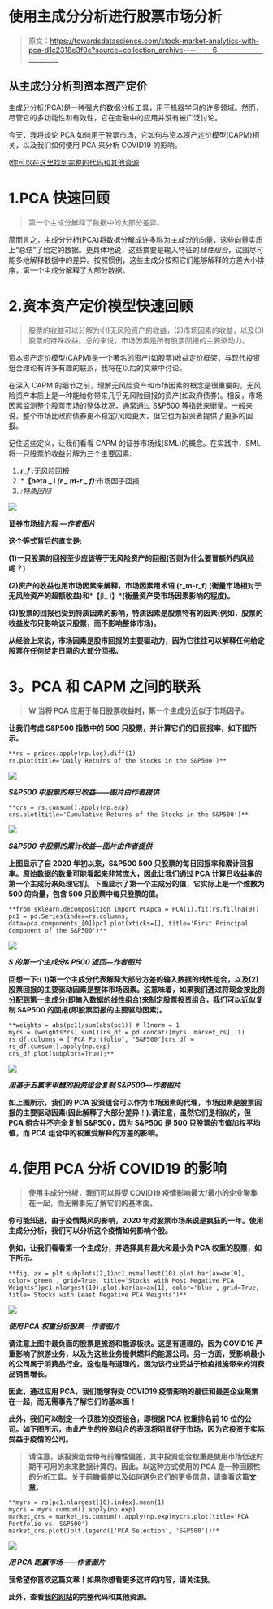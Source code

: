 # 使用主成分分析进行股票市场分析

> 原文：<https://towardsdatascience.com/stock-market-analytics-with-pca-d1c2318e3f0e?source=collection_archive---------6----------------------->

## 从主成分分析到资本资产定价

主成分分析(PCA)是一种强大的数据分析工具，用于机器学习的许多领域。然而，尽管它的多功能性和有效性，它在金融中的应用并没有被广泛讨论。

今天，我将谈论 PCA 如何用于股票市场，它如何与资本资产定价模型(CAPM)相关，以及我们如何使用 PCA 来分析 COVID19 的影响。

([你可以在这里找到完整的代码和其他资源](https://www.yaoleixu.com/quant-finance)

# 1.PCA 快速回顾

> 第一个主成分解释了数据中的大部分差异。

简而言之，主成分分析(PCA)将数据分解成许多称为*主成分*的向量，这些向量实质上“总结”了给定的数据。更具体地说，这些摘要是输入特征的*线性组合*，试图尽可能多地解释数据中的差异。按照惯例，这些主成分按照它们能够解释的方差大小排序，第一个主成分解释了大部分数据。

# 2.资本资产定价模型快速回顾

> 股票的收益可以分解为:(1)无风险资产的收益，(2)市场因素的收益，以及(3)股票的特殊收益。总的来说，市场因素是所有股票回报的主要驱动力。

资本资产定价模型(CAPM)是一个著名的资产(如股票)收益定价框架，与现代投资组合理论有许多有趣的联系，我将在以后的文章中讨论。

在深入 CAPM 的细节之前，理解无风险资产和市场因素的概念是很重要的。无风险资产本质上是一种能给你带来几乎无风险回报的资产(如政府债券)。相反，市场因素监测整个股票市场的整体状况，通常通过 S&P500 等指数来衡量。一般来说，整个市场比政府债券更不稳定/风险更大，但它也为投资者提供了更多的回报。

记住这些定义，让我们看看 CAPM 的证券市场线(SML)的概念。在实践中，SML 将一只股票的收益分解为三个主要因素:

1.  ***r_f*** :无风险回报
2.  ***【beta _ I *(r _ m-r _ f)***:市场因子回报
3.  *:*特质回归**

**![](img/ce986fa631d4f487b18716c8984d6270.png)**

**证券市场线方程 *—作者图片***

**这个等式背后的直觉是:**

**(1)一只股票的回报至少应该等于无风险资产的回报(否则为什么要冒额外的风险呢？)**

**(2)资产的收益也用市场因素来解释，市场因素用术语 **(r_m-r_f)** (衡量市场相对于无风险资产的超额收益)和***【β_ I】***(衡量资产受市场因素影响的程度)。**

**(3)股票的回报也受到特质因素的影响，特质因素是股票特有的因素(例如，股票的收益发布只影响该只股票，而不影响整体市场)。**

**从经验上来说，市场因素是股市回报的主要驱动力，因为它往往可以解释任何给定股票在任何给定日期的大部分回报。**

# ****3。PCA 和 CAPM 之间的联系****

> **W 当将 PCA 应用于每日股票收益时，第一个主成分近似于市场因子。**

**让我们考虑 S&P500 指数中的 500 只股票，并计算它们的日回报率，如下图所示。**

```
**rs = prices.apply(np.log).diff(1) 
rs.plot(title='Daily Returns of the Stocks in the S&P500')**
```

**![](img/1fe6fab7da863ba7abdacff4c82180bb.png)**

***S&P500 中股票的每日收益——图片由作者提供***

```
**crs = rs.cumsum().apply(np.exp)
crs.plot(title='Cumulative Returns of the Stocks in the S&P500')**
```

**![](img/32ed0385b590a0a3bafe4da60930c7a4.png)**

***S&P500 中股票的累计收益—图片由作者提供***

**上图显示了自 2020 年初以来，S&P500 500 只股票的每日回报率和累计回报率。原始数据的数量可能看起来非常庞大，因此让我们通过 PCA 计算日收益率的第一个主成分来处理它们。下图显示了第一个主成分的值，它实际上是一个维数为 500 的向量，包含 500 只股票中每只股票的值。**

```
**from sklearn.decomposition import PCApca = PCA(1).fit(rs.fillna(0))
pc1 = pd.Series(index=rs.columns, data=pca.components_[0])pc1.plot(xticks=[], title='First Principal Component of the S&P500')**
```

**![](img/52c164de92caa8ba32b629c660b51a04.png)**

***S 的第一个主成分& P500 返回—作者图片***

**回想一下:( 1)第一个主成分代表解释大部分方差的输入数据的线性组合，以及(2)股票回报的主要驱动因素是整体市场因素。这意味着，如果我们通过将现金按比例分配到第一主成分(即输入数据的线性组合)来制定股票投资组合，我们可以近似复制 S&P500 的回报(即股票回报的主要驱动因素)。**

```
**weights = abs(pc1)/sum(abs(pc1)) # l1norm = 1
myrs = (weights*rs).sum(1)rs_df = pd.concat([myrs, market_rs], 1)
rs_df.columns = ["PCA Portfolio", "S&P500"]crs_df = rs_df.cumsum().apply(np.exp)
crs_df.plot(subplots=True);**
```

**![](img/cbef10e4f779ca748a7bb325acd54b39.png)**

***用基于五氯苯甲醚的投资组合复制 S&P500—作者图片***

**如上图所示，我们的 PCA 投资组合可以作为市场因素的代理，市场因素是股票回报的主要驱动因素(因此解释了大部分差异！).请注意，虽然它们是相似的，但 PCA 组合并不完全复制 S&P500，因为 S&P500 是 500 只股票的市值加权平均值，而 PCA 组合中的权重受解释的方差的影响。**

# **4.使用 PCA 分析 COVID19 的影响**

> **使用主成分分析，我们可以将受 COVID19 疫情影响最大/最小的企业聚集在一起，而无需事先了解它们的基本面。**

**你可能知道，由于疫情飓风的影响，2020 年对股票市场来说是疯狂的一年。使用主成分分析，我们可以分析这个疫情如何影响个股。**

**例如，让我们看看第一个主成分，并选择具有最大和最小负 PCA 权重的股票，如下所示。**

```
**fig, ax = plt.subplots(2,1)pc1.nsmallest(10).plot.bar(ax=ax[0], color='green', grid=True, title='Stocks with Most Negative PCA Weights')pc1.nlargest(10).plot.bar(ax=ax[1], color='blue', grid=True, title='Stocks with Least Negative PCA Weights')**
```

**![](img/505cdef9c77d2fdd13d90d8406340ace.png)**

***使用 PCA 权重分析股票—作者图片***

**请注意上图中最负面的股票是旅游和能源板块。这是有道理的，因为 COVID19 严重影响了旅游业务，以及为这些业务提供燃料的能源公司。另一方面，受影响最小的公司属于消费品行业，这也是有道理的，因为该行业受益于检疫措施带来的消费品销售增长。**

**因此，通过应用 PCA，我们能够将受 COVID19 疫情影响的最佳和最差企业聚集在一起，而无需事先了解它们的基本面！**

**此外，我们可以制定一个获胜的投资组合，即根据 PCA 权重排名前 10 位的公司。如下图所示，由此产生的投资组合的表现将明显好于市场，因为它投资于实际受益于疫情的公司。**

> **请注意，该投资组合带有前瞻性偏差，其中投资组合权重是使用市场低迷时期不可用的未来数据计算的。因此，以这种方式使用的 PCA 是一种回顾性的分析工具。关于前瞻偏差以及如何避免它们的更多信息，请查看这篇[文章](/backtest-trading-strategies-with-pandas-vectorized-backtesting-26001b0ba3a5)。**

```
**myrs = rs[pc1.nlargest(10).index].mean(1)
mycrs = myrs.cumsum().apply(np.exp)
market_crs = market_rs.cumsum().apply(np.exp)mycrs.plot(title='PCA Portfolio vs. S&P500')
market_crs.plot()plt.legend(['PCA Selection', 'S&P500'])**
```

**![](img/202ae86d9ca8d73d79b3798098f038b4.png)**

***用 PCA 跑赢市场——作者图片***

**我希望你喜欢这篇文章！如果你想看更多这样的内容，请关注我。**

**此外，查看[我的网站](https://www.yaoleixu.com/quant-finance)的完整代码和其他资源。**